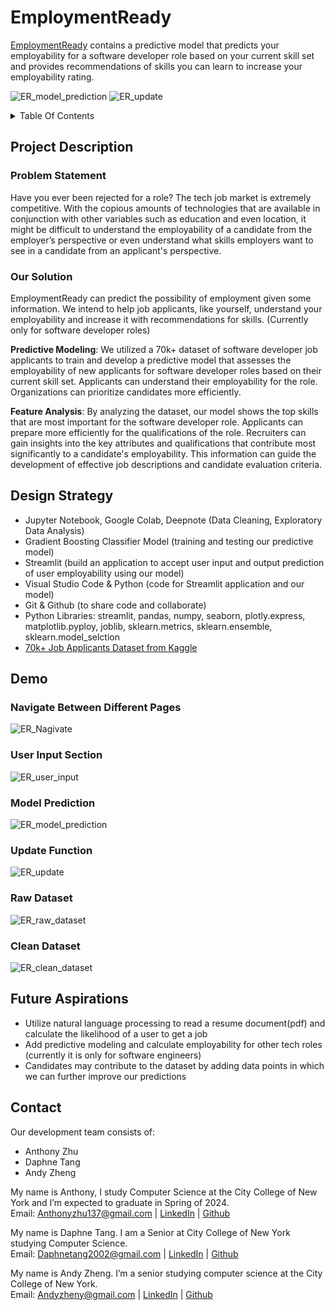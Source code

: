 # EmploymentReady
[EmploymentReady](https://employmentready.streamlit.app/) contains a predictive model that predicts your employability for a software developer role based on your current skill set and provides recommendations of skills you can learn to increase your employability rating.

![ER_model_prediction](https://github.com/ADA-Sleep-Analysis/EmploymentReady/assets/93285387/08fd635f-5a91-4d4a-ae07-dc1e91f5339c)
![ER_update](https://github.com/ADA-Sleep-Analysis/EmploymentReady/assets/93285387/1733c71b-81ec-4f92-97a1-2c0e85523b6f)

<details><summary>Table Of Contents</summary>

  *  [Project Description](https://github.com/ADA-Sleep-Analysis/EmploymentReady/blob/main/README.md#project-description)
  *  [Design Strategy](https://github.com/ADA-Sleep-Analysis/EmploymentReady/blob/main/README.md#design-strategy)
  *  [Demo](https://github.com/ADA-Sleep-Analysis/EmploymentReady/blob/main/README.md#demo)
  *  [Future Aspirations](https://github.com/ADA-Sleep-Analysis/EmploymentReady/edit/main/README.md#future-aspirations)
  *  [Contact](https://github.com/ADA-Sleep-Analysis/EmploymentReady/edit/main/README.md#contact)

</details>


## Project Description
### Problem Statement
Have you ever been rejected for a role? The tech job market is extremely competitive. With the copious amounts of technologies that are available in conjunction with other variables such as education and even location, it might be difficult to understand the employability of a candidate from the employer’s perspective or even understand what skills employers want to see in a candidate from an applicant's perspective. 

### Our Solution
EmploymentReady can predict the possibility of employment given some information. We intend to help job applicants, like yourself, understand your employability and increase it with recommendations for skills. (Currently only for software developer roles) <br>

**Predictive Modeling**: We utilized a 70k+ dataset of software developer job applicants to train and develop a predictive model that assesses the employability of new applicants for software developer roles based on their current skill set. Applicants can understand their employability for the role. Organizations can prioritize candidates more efficiently. <br>

**Feature Analysis**: By analyzing the dataset, our model shows the top skills that are most important for the software developer role. Applicants can prepare more efficiently for the qualifications of the role. Recruiters can gain insights into the key attributes and qualifications that contribute most significantly to a candidate's employability. This information can guide the development of effective job descriptions and candidate evaluation criteria.


## Design Strategy
*  Jupyter Notebook, Google Colab, Deepnote (Data Cleaning, Exploratory Data Analysis)
*  Gradient Boosting Classifier Model (training and testing our predictive model)
*  Streamlit (build an application to accept user input and output prediction of user employability using our model)
*  Visual Studio Code & Python (code for Streamlit application and our model)
*  Git & Github (to share code and collaborate)
*  Python Libraries: streamlit, pandas, numpy, seaborn, plotly.express, matplotlib.pyploy, joblib, sklearn.metrics, sklearn.ensemble, sklearn.model_selction
*  [70k+ Job Applicants Dataset from Kaggle](https://www.kaggle.com/datasets/ayushtankha/70k-job-applicants-data-human-resource/data)

## Demo
### Navigate Between Different Pages
![ER_Nagivate](https://github.com/ADA-Sleep-Analysis/EmploymentReady/assets/93285387/980a7848-e4d3-4a5b-b4b5-9157b418bcdb) <br>

### User Input Section
![ER_user_input](https://github.com/ADA-Sleep-Analysis/EmploymentReady/assets/93285387/e6f4bc83-fe4f-44a1-8e09-90bc64cdd75a) <br>

### Model Prediction
![ER_model_prediction](https://github.com/ADA-Sleep-Analysis/EmploymentReady/assets/93285387/08fd635f-5a91-4d4a-ae07-dc1e91f5339c) <br>

### Update Function
![ER_update](https://github.com/ADA-Sleep-Analysis/EmploymentReady/assets/93285387/696bffec-91cf-48ec-9819-1b112bd75ff1) <br>

### Raw Dataset
![ER_raw_dataset](https://github.com/ADA-Sleep-Analysis/EmploymentReady/assets/93285387/6a2d2df1-540e-4d2a-85ca-c1294585b464) <br>

### Clean Dataset
![ER_clean_dataset](https://github.com/ADA-Sleep-Analysis/EmploymentReady/assets/93285387/3ea595d0-783c-4b68-8204-12bf8179555f) <br>

## Future Aspirations
*  Utilize natural language processing to read a resume document(pdf) and calculate the likelihood of a user to get a job
*  Add predictive modeling and calculate employability for other tech roles (currently it is only for software engineers)
*  Candidates may contribute to the dataset by adding data points in which we can further improve our predictions 


## Contact
Our development team consists of:
*  Anthony Zhu
*  Daphne Tang
*  Andy Zheng

My name is Anthony, I study Computer Science at the City College of New York and I’m expected to graduate in Spring of 2024. <br>
Email: Anthonyzhu137@gmail.com | [LinkedIn](https://www.linkedin.com/in/anthony-zhu-cs/) | [Github](https://github.com/azhu000)

My name is Daphne Tang. I am a Senior at City College of New York studying Computer Science. <br>
Email: Daphnetang2002@gmail.com | [LinkedIn](https://www.linkedin.com/in/daphnetang-cs/) | [Github](https://github.com/DTang127)
 
My name is Andy Zheng. I’m a senior studying computer science at the City College of New York. <br>
Email: Andyzheny@gmail.com | [LinkedIn](https://www.linkedin.com/in/andyzheng7/) | [Github](https://github.com/Falselysium)


